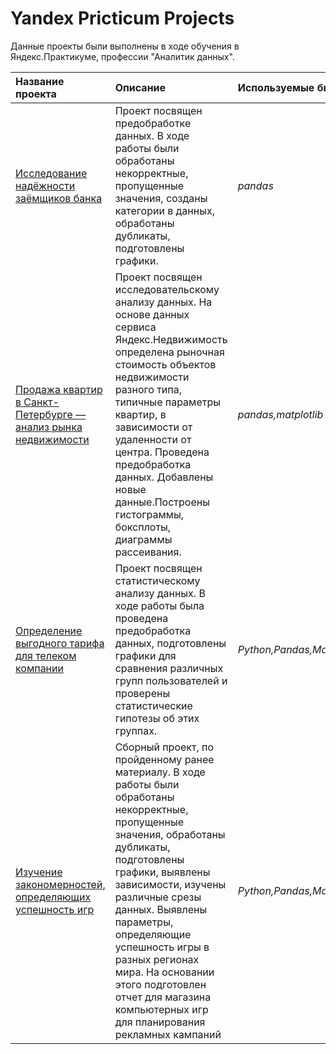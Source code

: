 # Yandex Pricticum Projects

Данные проекты были выполнены в ходе обучения в Яндекс.Практикуме, профессии "Аналитик данных".

| Название проекта | Описание | Используемые библиотеки | 
| :---------------------- | :---------------------- | :---------------------- |
| [Исследование надёжности заёмщиков банка](https://github.com/ildarm8/ypracticum_projects/tree/main/PRJ1-Предобработка%20данных) | Проект посвящен предобработке данных. В ходе работы были обработаны некорректные, пропущенные значения, созданы категории в данных, обработаны дубликаты, подготовлены графики.| *pandas* |
| [Продажа квартир в Санкт-Петербурге — анализ рынка недвижимости](https://github.com/ildarm8/ypracticum_projects/tree/main/PRJ2-Исследовательский%20анализ%20данных) | Проект посвящен исследовательскому анализу данных. На основе данных сервиса Яндекс.Недвижимость определена рыночная стоимость объектов недвижимости разного типа, типичные параметры квартир, в зависимости от удаленности от центра. Проведена предобработка данных. Добавлены новые данные.Построены гистограммы, боксплоты, диаграммы рассеивания.| *pandas,matplotlib* |
| [Определение выгодного тарифа для телеком компании](https://github.com/ildarm8/ypracticum_projects/tree/main/PRJ3-Статистический%20анализ%20данных) | Проект посвящен статистическому анализу данных. В ходе работы была проведена предобработка данных, подготовлены графики для сравнения различных групп пользователей и проверены статистические гипотезы об этих группах.| *Python,Pandas,Matplotlib,NumPy,SciPy* |
| [Изучение закономерностей, определяющих успешность игр](https://github.com/ildarm8/ypracticum_projects/tree/main/PRJ4-Сборный%20проект-1) | Cборный проект, по пройденному ранее материалу. В ходе работы были обработаны некорректные, пропущенные значения, обработаны дубликаты, подготовлены графики, выявлены зависимости, изучены различные срезы данных. Выявлены параметры, определяющие успешность игры в разных регионах мира. На основании этого подготовлен отчет для магазина компьютерных игр для планирования рекламных кампаний| *Python,Pandas,Matplotlib,NumPy,SciPy* |
